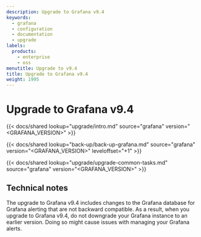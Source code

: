 ```yaml
---
description: Upgrade to Grafana v9.4
keywords:
  - grafana
  - configuration
  - documentation
  - upgrade
labels:
  products:
    - enterprise
    - oss
menutitle: Upgrade to v9.4
title: Upgrade to Grafana v9.4
weight: 1995
---
```


# Upgrade to Grafana v9.4

{{< docs/shared lookup="upgrade/intro.md" source="grafana" version="<GRAFANA_VERSION>" >}}

{{< docs/shared lookup="back-up/back-up-grafana.md" source="grafana" version="<GRAFANA_VERSION>" leveloffset="+1" >}}

{{< docs/shared lookup="upgrade/upgrade-common-tasks.md" source="grafana" version="<GRAFANA_VERSION>" >}}

## Technical notes

The upgrade to Grafana v9.4 includes changes to the Grafana database for Grafana alerting that are not backward compatible. As a result, when you upgrade to Grafana v9.4, do not downgrade your Grafana instance to an earlier version. Doing so might cause issues with managing your Grafana alerts.
